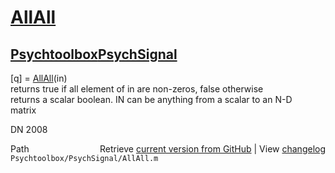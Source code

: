 # [AllAll](AllAll)
## [Psychtoolbox](Psychtoolbox)[PsychSignal](PsychSignal)

[q] = [AllAll](AllAll)(in)  
returns true if all element of in are non-zeros, false otherwise  
returns a scalar boolean. IN can be anything from a scalar to an N-D  
matrix  
  
DN 2008  




<div class="code_header" style="text-align:right;">
  <span style="float:left;">Path&nbsp;&nbsp;</span> <span class="counter">Retrieve <a href=
  "https://raw.github.com/Psychtoolbox-3/Psychtoolbox-3/beta/Psychtoolbox/PsychSignal/AllAll.m">current version from GitHub</a> | View <a href=
  "https://github.com/Psychtoolbox-3/Psychtoolbox-3/commits/beta/Psychtoolbox/PsychSignal/AllAll.m">changelog</a></span>
</div>
<div class="code">
  <code>Psychtoolbox/PsychSignal/AllAll.m</code>
</div>

